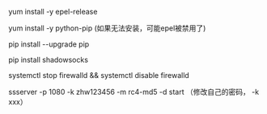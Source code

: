 yum install -y epel-release

yum install -y python-pip (如果无法安装，可能epel被禁用了)

pip install --upgrade pip

pip install shadowsocks

systemctl stop firewalld && systemctl disable firewalld

ssserver -p 1080 -k zhw123456 -m rc4-md5 -d start （修改自己的密码， -k xxx）